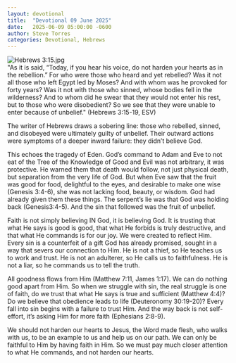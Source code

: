 ```yaml
---
layout: devotional
title:  "Devotional 09 June 2025"
date:   2025-06-09 05:00:00 -0600
author: Steve Torres
categories: Devotional, Hebrews
---
```

<img src="https://sitemedia.esteeb.com/file/esteebcomsitemedia/devotional_images/Hebrews/Heb-3_15.jpg?raw=true" alt="Hebrews 3:15.jpg" style="max-width: 100%; height: auto;">

<div class="scripture">
  "As it is said, “Today, if you hear his voice, do not harden your hearts as in the rebellion.” For who were those who heard and yet rebelled? Was it not all those who left Egypt led by Moses? And with whom was he provoked for forty years? Was it not with those who sinned, whose bodies fell in the wilderness? And to whom did he swear that they would not enter his rest, but to those who were disobedient? So we see that they were unable to enter because of unbelief." (Hebrews 3:15-19, ESV)
</div>

The writer of Hebrews draws a sobering line: those who rebelled, sinned, and disobeyed were ultimately guilty of unbelief. Their outward actions were symptoms of a deeper inward failure: they didn’t believe God.

This echoes the tragedy of Eden. God’s command to Adam and Eve to not eat of the Tree of the Knowledge of Good and Evil was not arbitrary, it was protective. He warned them that death would follow, not just physical death, but separation from the very life of God. But when Eve saw that the fruit was good for food, delightful to the eyes, and desirable to make one wise (Genesis 3:4-6), she was not lacking food, beauty, or wisdom. God had already given them these things. The serpent’s lie was that God was holding back (Genesis3:4-5). And the sin that followed was the fruit of unbelief.

Faith is not simply believing IN God, it is believing God. It is trusting that what He says is good is good, that what He forbids is truly destructive, and that what He commands is for our joy. We were created to reflect Him. Every sin is a counterfeit of a gift God has already promised, sought in a way that severs our connection to Him. He is not a thief, so He teaches us to work and trust. He is not an adulterer, so He calls us to faithfulness. He is not a liar, so he commands us to tell the truth.

All goodness flows from Him (Matthew 7:11, James 1:17). We can do nothing good apart from Him. So when we struggle with sin, the real struggle is one of faith, do we trust that what He says is true and sufficient (Matthew 4:4)? Do we believe that obedience leads to life (Deuteronomy 30:19-20)? Every fall into sin begins with a failure to trust Him. And the way back is not self-effort, it’s asking Him for more faith (Ephesians 2:8-9).

We should not harden our hearts to Jesus, the Word made flesh, who walks with us, to be an example to us and help us on our path. We can only be faithful to Him by having faith in Him. So we must pay much closer attention to what He commands, and not harden our hearts.